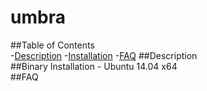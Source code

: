 # umbra  
##Table of Contents  
-[Description](#description)
-[Installation](#installation)
-[FAQ](#faq)
##Description  
##Binary Installation - Ubuntu 14.04 x64  
##FAQ  
